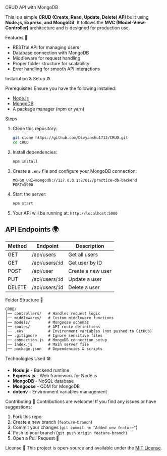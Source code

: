 CRUD API with MongoDB

This is a simple **CRUD (Create, Read, Update, Delete) API** built using **Node.js, Express, and MongoDB**. It follows the **MVC (Model-View-Controller)** architecture and is designed for production use.

Features 🚀
- RESTful API for managing users
- Database connection with MongoDB
- Middleware for request handling
- Proper folder structure for scalability
- Error handling for smooth API interactions

Installation & Setup ⚙️

Prerequisites
Ensure you have the following installed:
- [Node.js](https://nodejs.org/)
- [MongoDB](https://www.mongodb.com/)
- A package manager (npm or yarn)

Steps
1. Clone this repository:
   ```bash
   git clone https://github.com/Divyanshu1712/CRUD.git
   cd CRUD
   ```
2. Install dependencies:
   ```bash
   npm install
   ```
3. Create a `.env` file and configure your MongoDB connection:
   ```env
   MONGO_URI=mongodb://127.0.0.1:27017/practice-db-backend
   PORT=5000
   ```
4. Start the server:
   ```bash
   npm start
   ```
5. Your API will be running at: `http://localhost:5000`

## API Endpoints 🌍
| Method | Endpoint        | Description              |
|--------|---------------|--------------------------|
| GET    | /api/users     | Get all users            |
| GET    | /api/users/:id | Get user by ID           |
| POST   | /api/user      | Create a new user        |
| PUT    | /api/users/:id | Update a user            |
| DELETE | /api/users/:id | Delete a user            |

Folder Structure 📂
```
CRUD/
│── controllers/   # Handles request logic
│── middlewares/   # Custom middleware functions
│── models/        # Mongoose schemas
│── routes/        # API route definitions
│── .env           # Environment variables (not pushed to GitHub)
│── .gitignore     # Ignore sensitive files
│── connection.js  # MongoDB connection setup
│── index.js       # Main server file
│── package.json   # Dependencies & scripts
```

Technologies Used 🛠️
- **Node.js** - Backend runtime
- **Express.js** - Web framework for Node.js
- **MongoDB** - NoSQL database
- **Mongoose** - ODM for MongoDB
- **dotenv** - Environment variables management

Contributing 🤝
Contributions are welcome! If you find any issues or have suggestions:
1. Fork this repo
2. Create a new branch (`feature-branch`)
3. Commit your changes (`git commit -m "Added new feature"`)
4. Push to your branch (`git push origin feature-branch`)
5. Open a Pull Request 🚀

License 📜
This project is open-source and available under the [MIT License](LICENSE).

